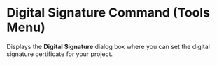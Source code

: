
# Digital Signature Command (Tools Menu)

Displays the  **Digital Signature** dialog box where you can set the digital signature certificate for your project.

